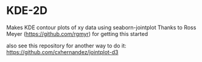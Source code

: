 # KDE-2D
 Makes KDE contour plots of xy data using seaborn-jointplot
 Thanks to Ross Meyer (https://github.com/rgmyr) for getting this started

also see this repository for another way to do it:
https://github.com/cxhernandez/jointplot-d3

